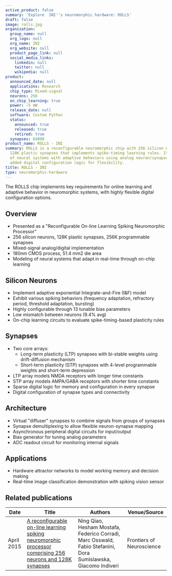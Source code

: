 ```yaml
---
active_product: false
summary: 'Explore  INI''s neuromorphic hardware: ROLLS'
draft: false
image: rolls.jpg
organization:
  group_name: null
  org_logo: null
  org_name: INI
  org_website: null
  product_page_link: null
  social_media_links:
    linkedin: null
    twitter: null
    wikipedia: null
product:
  announced_date: null
  applications: Research
  chip_type: Mixed-signal
  neurons: 256
  on_chip_learning: true
  power: ~5 mW
  release_date: null
  software: Custom Python
  status:
    announced: true
    released: true
    retired: true
  synapses: 64000
product_name: ROLLS - INI
summary: ROLLS is a reconfigurable neuromorphic chip with 256 silicon neurons and
  128K plastic synapses that implements spike-timing learning rules. It allows emulation
  of neural systems with adaptive behaviors using analog neuron/synapse circuits with
  added digital configuration logic for flexibility.
title: ROLLS - INI
type: neuromorphic-hardware
---
```


The ROLLS chip implements key requirements for online learning and adaptive behavior in neuromorphic systems, with highly flexible digital configuration options.

## Overview
- Presented as a "Reconfigurable On-line Learning Spiking Neuromorphic Processor"
- 256 silicon neurons, 128K plastic synapses, 256K programmable synapses
- Mixed-signal analog/digital implementation
- 180nm CMOS process, 51.4 mm2 die area  
- Modeling of neural systems that adapt in real-time through on-chip learning

## Silicon Neurons
- Implement adaptive exponential Integrate-and-Fire (I&F) model
- Exhibit various spiking behaviors (frequency adaptation, refractory period, threshold adaptation, bursting)  
- Highly configurable through 13 tunable bias parameters 
- Low mismatch between neurons (9.4% avg)
- On-chip learning circuits to evaluate spike-timing-based plasticity rules 

## Synapses
- Two core arrays:
   - Long-term plasticity (LTP) synapses with bi-stable weights using drift-diffusion mechanism
   - Short-term plasticity (STP) synapses with 4-level programmable weights and short-term depression
- LTP array models NMDA receptors with longer time constants
- STP array models AMPA/GABA receptors with shorter time constants  
- Sparse digital logic for memory and configuration in every synapse
- Digital configuration of synapse types and connectivity 

## Architecture
- Virtual "diffuser" synapses to combine signals from groups of synapses
- Synapse demultiplexing to allow flexible neuron-synapse mapping
- Asynchronous peripheral digital circuits for input/output
- Bias generator for tuning analog parameters
- ADC readout circuit for monitoring internal signals

## Applications
- Hardware attractor networks to model working memory and decision making
- Real-time image classification demonstration with spiking vision sensor

## Related publications
| Date | Title | Authors  | Venue/Source |
|------|-------|----------|------------- |
| April 2015 | [A reconfigurable on-line learning spiking neuromorphic processor comprising 256 neurons and 128K synapses](https://www.frontiersin.org/articles/10.3389/fnins.2015.00141/full) | Ning Qiao, Hesham Mostafa, Federico Corradi, Marc Osswald, Fabio Stefanini, Dora Sumislawska, Giacomo Indiveri |  Frontiers of Neuroscience |
